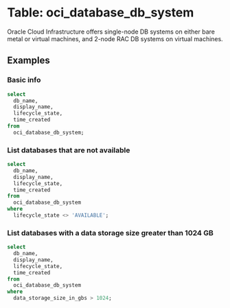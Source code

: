 # Table: oci_database_db_system

Oracle Cloud Infrastructure offers single-node DB systems on either bare metal or virtual machines, and 2-node RAC DB systems on virtual machines.

## Examples

### Basic info

```sql
select
  db_name,
  display_name,
  lifecycle_state,
  time_created
from
  oci_database_db_system;
```

### List databases that are not available

```sql
select
  db_name,
  display_name,
  lifecycle_state,
  time_created
from
  oci_database_db_system
where
  lifecycle_state <> 'AVAILABLE';
```

### List databases with a data storage size greater than 1024 GB

```sql
select
  db_name,
  display_name,
  lifecycle_state,
  time_created
from
  oci_database_db_system
where
  data_storage_size_in_gbs > 1024;
```
